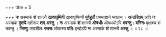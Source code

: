 +++
title = 5

+++
**नः** अस्माकं **शं** शान्त्यै **द्यावापृथिवी** द्यावापृथिव्यौ **पूर्वहूतौ** प्रथमाह्वाने भवताम् । **अन्तरिक्षम्** अपि **नः** अस्माकं **दृशये** दर्शनाय **शम्** **अस्तु** । **नः** अस्माकं **शं** शान्त्यै **ओषधीः** ओषधयोऽपि **भवन्तु**। **वनिनः** वृक्षाश्च शं भवन्तु । **जिष्णुः** जयशीलः **रजसः** लोकस्य **पतिः** इन्द्रोऽपि **नः** अस्माकं **शं** शान्त्यै **अस्तु** ॥ ॥ २८ ॥
